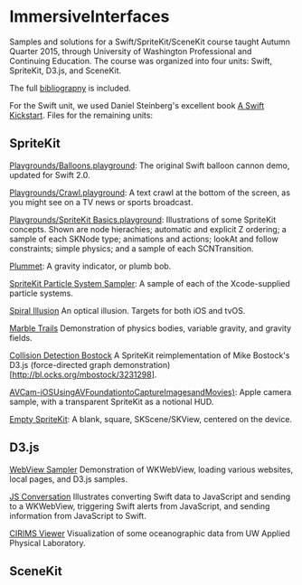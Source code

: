 # ImmersiveInterfaces
Samples and solutions for a Swift/SpriteKit/SceneKit course taught Autumn Quarter 2015, through University of Washington Professional and Continuing Education. The course was organized into four units: Swift, SpriteKit, D3.js, and SceneKit.

The full [bibliograpny](Supporting%20material/CP135%20Bibliography.pdf) is included.

For the Swift unit, we used Daniel Steinberg's excellent book [A Swift Kickstart](https://itunes.apple.com/us/book/a-swift-kickstart/id891801923?mt=13). Files for the remaining units:

## SpriteKit
[Playgrounds/Balloons.playground](Playgrounds/Balloons.playground): The original Swift balloon cannon demo, updated for Swift 2.0.

[Playgrounds/Crawl.playground](Playgrounds/Crawl.playground): A text crawl at the bottom of the screen, as you might see on a TV news or sports broadcast.

[Playgrounds/SpriteKit Basics.playground](Playgrounds/Playgrounds/SpriteKit%20Basics.playground): Illustrations of some SpriteKit concepts. Shown are node hierachies; automatic and explicit Z ordering; a sample of each SKNode type; animations and actions; lookAt and follow constraints; simple physics; and a sample of each SCNTransition.

[Plummet](Plummet): A gravity indicator, or plumb bob.

[SpriteKit Particle System Sampler](SpriteKit%20Particle%20System%20Sampler/): A sample of each of the Xcode-supplied particle systems.

[Spiral Illusion](Spiral%20Illusion/) An optical illusion. Targets for both iOS and tvOS.

[Marble Trails](Marble%20Trails/) Demonstration of physics bodies, variable gravity, and gravity fields.

[Collision Detection Bostock](Collision%20Detection%20Bostock) A SpriteKit reimplementation of Mike Bostock's D3.js (force-directed graph demonstration)[http://bl.ocks.org/mbostock/3231298].

[AVCam-iOSUsingAVFoundationtoCaptureImagesandMovies)](AVCam-iOSUsingAVFoundationtoCaptureImagesandMovies): Apple camera sample, with a transparent SpriteKit as a notional HUD.

[Empty SpriteKit](Empty%20SpriteKit): A blank, square, SKScene/SKView, centered on the device.

## D3.js

[WebView Sampler](WebView%20Sampler) Demonstration of WKWebView, loading various websites, local pages, and D3.js samples.

[JS Conversation](JS%20Conversation) Illustrates converting Swift data to JavaScript and sending to a WKWebView, triggering Swift alerts from JavaScript, and sending information from JavaScript to Swift.

[CIRIMS Viewer](CIRIMS%20Viewer) Visualization of some oceanographic data from UW Applied Physical Laboratory.

## SceneKit

